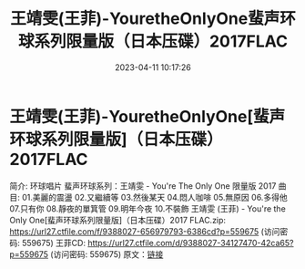 ﻿---
title: 王靖雯(王菲)-YouretheOnlyOne蜚声环球系列限量版（日本压碟）2017FLAC
date: 2023-04-11 10:17:26
categories: WAV车载音乐、镜像
tags: 华语中文
---
# 王靖雯(王菲)-YouretheOnlyOne[蜚声环球系列限量版]（日本压碟）2017FLAC

简介:
环球唱片 蜚声环球系列：王靖雯 - You're The Only One 限量版 2017
曲目:
01.美麗的震盪
02.又繼續等
03.然後某天
04.悶人咖啡
05.無原因
06.多得他
07.只有你
08.靜夜的單箕管
09.明年今夜
10.不裝飾
王靖雯 (王菲) - You're the Only One[蜚声环球系列限量版]（日本压碟）2017 FLAC.zip:
https://url27.ctfile.com/f/9388027-656979793-6386cd?p=559675
(访问密码: 559675)
王菲CD: https://url27.ctfile.com/d/9388027-34127470-42ca65?p=559675
(访问密码: 559675)
原文：[链接](https://blog.sina.com.cn/s/blog_1647c7e76010311ef.html)
